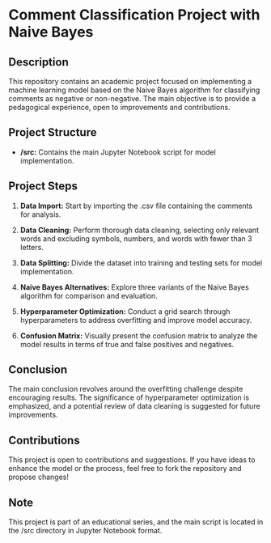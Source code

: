 # Comment Classification Project with Naive Bayes

## Description

This repository contains an academic project focused on implementing a machine learning model based on the Naive Bayes algorithm for classifying comments as negative or non-negative. The main objective is to provide a pedagogical experience, open to improvements and contributions.

## Project Structure

- **/src:** Contains the main Jupyter Notebook script for model implementation.

## Project Steps

1. **Data Import:** Start by importing the .csv file containing the comments for analysis.

2. **Data Cleaning:** Perform thorough data cleaning, selecting only relevant words and excluding symbols, numbers, and words with fewer than 3 letters.

3. **Data Splitting:** Divide the dataset into training and testing sets for model implementation.

4. **Naive Bayes Alternatives:** Explore three variants of the Naive Bayes algorithm for comparison and evaluation.

5. **Hyperparameter Optimization:** Conduct a grid search through hyperparameters to address overfitting and improve model accuracy.

6. **Confusion Matrix:** Visually present the confusion matrix to analyze the model results in terms of true and false positives and negatives.

## Conclusion

The main conclusion revolves around the overfitting challenge despite encouraging results. The significance of hyperparameter optimization is emphasized, and a potential review of data cleaning is suggested for future improvements.

## Contributions

This project is open to contributions and suggestions. If you have ideas to enhance the model or the process, feel free to fork the repository and propose changes!

## Note

This project is part of an educational series, and the main script is located in the /src directory in Jupyter Notebook format.

